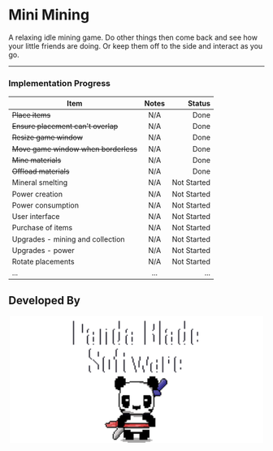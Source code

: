 # Mini Mining

A relaxing idle mining game. Do other things then come back and see how your little friends are doing. Or keep them off to the side and interact as you go.

---

### Implementation Progress
| Item | Notes | Status |
|----------|:-------------:|------:|
| ~~Place items~~ | N/A | Done |
| ~~Ensure placement can't overlap~~ | N/A | Done |
| ~~Resize game window~~ | N/A | Done |
| ~~Move game window when borderless~~ | N/A | Done |
| ~~Mine materials~~ | N/A | Done |
| ~~Offload materials~~ | N/A | Done |
| Mineral smelting | N/A | Not Started |
| Power creation | N/A | Not Started |
| Power consumption | N/A | Not Started |
| User interface | N/A | Not Started |
| Purchase of items | N/A | Not Started |
| Upgrades - mining and collection | N/A | Not Started |
| Upgrades - power | N/A | Not Started |
| Rotate placements | N/A | Not Started |
| ... | ... | ... |


## Developed By
<p align = "center">
    <img src="./sprite_assets/spr_panda_blade_software_panda.png" width=500>
</p>